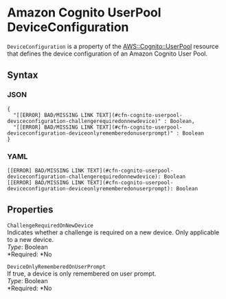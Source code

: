 # Amazon Cognito UserPool DeviceConfiguration<a name="aws-properties-cognito-userpool-deviceconfiguration"></a>

`DeviceConfiguration` is a property of the [AWS::Cognito::UserPool](aws-resource-cognito-userpool.md) resource that defines the device configuration of an Amazon Cognito User Pool\.

## Syntax<a name="aws-properties-cognito-userpool-deviceconfiguration-syntax"></a>

### JSON<a name="aws-properties-cognito-userpool-deviceconfiguration-syntax.json"></a>

```
{
  "[[ERROR] BAD/MISSING LINK TEXT](#cfn-cognito-userpool-deviceconfiguration-challengerequiredonnewdevice)" : Boolean,
  "[[ERROR] BAD/MISSING LINK TEXT](#cfn-cognito-userpool-deviceconfiguration-deviceonlyrememberedonuserprompt)" : Boolean
}
```

### YAML<a name="aws-properties-cognito-userpool-deviceconfiguration-syntax.yaml"></a>

```
[[ERROR] BAD/MISSING LINK TEXT](#cfn-cognito-userpool-deviceconfiguration-challengerequiredonnewdevice): Boolean
[[ERROR] BAD/MISSING LINK TEXT](#cfn-cognito-userpool-deviceconfiguration-deviceonlyrememberedonuserprompt): Boolean
```

## Properties<a name="aws-properties-cognito-userpool-deviceconfiguration-properties"></a>

`ChallengeRequiredOnNewDevice`  
Indicates whether a challenge is required on a new device\. Only applicable to a new device\.  
*Type*: Boolean  
*Required: *No

`DeviceOnlyRememberedOnUserPrompt`  
If true, a device is only remembered on user prompt\.  
*Type*: Boolean  
*Required: *No